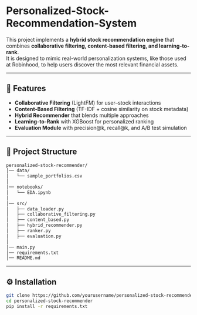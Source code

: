 # Personalized-Stock-Recommendation-System


This project implements a **hybrid stock recommendation engine** that combines **collaborative filtering, content-based filtering, and learning-to-rank**.  
It is designed to mimic real-world personalization systems, like those used at Robinhood, to help users discover the most relevant financial assets.  

---

## 🚀 Features
- **Collaborative Filtering** (LightFM) for user–stock interactions  
- **Content-Based Filtering** (TF-IDF + cosine similarity on stock metadata)  
- **Hybrid Recommender** that blends multiple approaches  
- **Learning-to-Rank** with XGBoost for personalized ranking  
- **Evaluation Module** with precision@k, recall@k, and A/B test simulation  

---

## 📂 Project Structure

```bash
personalized-stock-recommender/
│── data/
│   └── sample_portfolios.csv
│
│── notebooks/
│   └── EDA.ipynb
│
│── src/
│   ├── data_loader.py
│   ├── collaborative_filtering.py
│   ├── content_based.py
│   ├── hybrid_recommender.py
│   ├── ranker.py
│   ├── evaluation.py
│
│── main.py
│── requirements.txt
│── README.md
```
---

## ⚙️ Installation
```bash
git clone https://github.com/yourusername/personalized-stock-recommender.git
cd personalized-stock-recommender
pip install -r requirements.txt
```
